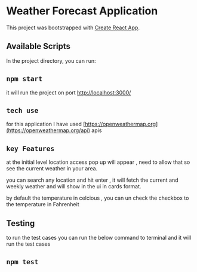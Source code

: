 # Weather Forecast Application

This project was bootstrapped with [Create React App](https://github.com/facebook/create-react-app).

## Available Scripts

In the project directory, you can run:

## `npm start`
it will run the project on port [http://localhost:3000/](http://localhost:3000/)

## `tech use`
for this application I have used [https://openweathermap.org](https://openweathermap.org/api) apis

## `key Features`
at the initial level location access pop up will appear , need to allow that so see the current weather in your area.

you can search any location and hit enter , it will fetch the current and weekly weather and will show in the ui in cards format.

by default the temperature in celcious , you can un check the checkbox to the temperature in Fahrenheit


## Testing
  to run the test cases you can run the below command to terminal and it will run the test cases
## `npm test` 


